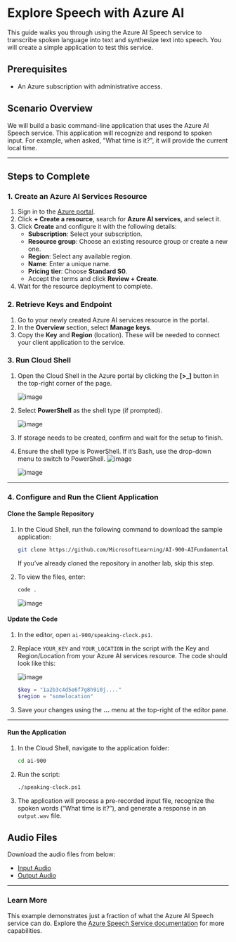 # Explore Speech with Azure AI  

This guide walks you through using the Azure AI Speech service to transcribe spoken language into text and synthesize text into speech. You will create a simple application to test this service.  

## Prerequisites  
- An Azure subscription with administrative access.  

## Scenario Overview  
We will build a basic command-line application that uses the Azure AI Speech service. This application will recognize and respond to spoken input. For example, when asked, "What time is it?", it will provide the current local time.  

---

## Steps to Complete  

### 1. Create an Azure AI Services Resource  

1. Sign in to the [Azure portal](https://portal.azure.com).  
2. Click **+ Create a resource**, search for **Azure AI services**, and select it.  
3. Click **Create** and configure it with the following details:  
   - **Subscription**: Select your subscription.  
   - **Resource group**: Choose an existing resource group or create a new one.  
   - **Region**: Select any available region.  
   - **Name**: Enter a unique name.  
   - **Pricing tier**: Choose **Standard S0**.  
   - Accept the terms and click **Review + Create**.  
4. Wait for the resource deployment to complete.  

### 2. Retrieve Keys and Endpoint  

1. Go to your newly created Azure AI services resource in the portal.  
2. In the **Overview** section, select **Manage keys**.  
3. Copy the **Key** and **Region** (location). These will be needed to connect your client application to the service.  

### 3. Run Cloud Shell  

1. Open the Cloud Shell in the Azure portal by clicking the **[>_]** button in the top-right corner of the page.

   ![image](https://github.com/user-attachments/assets/f1821d47-899d-4a5e-bba8-dbbabc205bcf)
  
2. Select **PowerShell** as the shell type (if prompted).

   ![image](https://github.com/user-attachments/assets/2d5f7a10-3edd-4eaa-882e-d812a4040ea2)

3. If storage needs to be created, confirm and wait for the setup to finish.  
4. Ensure the shell type is PowerShell. If it’s Bash, use the drop-down menu to switch to PowerShell.
   ![image](https://github.com/user-attachments/assets/9c7009b2-9d9b-4193-bff6-c26f8f3447f3)

   ![image](https://github.com/user-attachments/assets/fed630db-b7d5-4559-82e4-6bc0e73c1241)



---

### 4. Configure and Run the Client Application  

#### Clone the Sample Repository  

1. In the Cloud Shell, run the following command to download the sample application: 
   ```bash
   git clone https://github.com/MicrosoftLearning/AI-900-AIFundamentals ai-900
   ```  
   If you’ve already cloned the repository in another lab, skip this step.  

1. To view the files, enter:  
   ```bash
   code .
   ```
   ![image](https://github.com/user-attachments/assets/9e45affa-3b20-408c-b13f-eae7446f543d)


#### Update the Code  

1. In the editor, open `ai-900/speaking-clock.ps1`.  
2. Replace `YOUR_KEY` and `YOUR_LOCATION` in the script with the Key and Region/Location from your Azure AI services resource. The code should look like this:  

   ![image](https://github.com/user-attachments/assets/58703908-2199-4c23-9cc1-44da932befc4)

   ```powershell
   $key = "1a2b3c4d5e6f7g8h9i0j...."
   $region = "somelocation"
   ```  
3. Save your changes using the **…** menu at the top-right of the editor pane.  

---

#### Run the Application  

1. In the Cloud Shell, navigate to the application folder:  
   ```bash
   cd ai-900
   ```  
2. Run the script:  
   ```bash
   ./speaking-clock.ps1
   ```  
3. The application will process a pre-recorded input file, recognize the spoken words (“What time is it?”), and generate a response in an `output.wav` file.  

## Audio Files
   Download the audio files from below:
   - [Input Audio](https://github.com/Reyajosephine/Azure-AI-900-30-days-Challenge/blob/main/azure%20speech%20input.mp4)
   - [Output Audio](https://github.com/Reyajosephine/Azure-AI-900-30-days-Challenge/blob/main/azure%20speech%20output.mp4)
   

---

### Learn More  

This example demonstrates just a fraction of what the Azure AI Speech service can do. Explore the [Azure Speech Service documentation](https://learn.microsoft.com/en-us/azure/cognitive-services/speech-service/) for more capabilities.  

